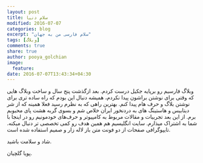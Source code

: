 ```yaml
---
layout: post
title: سلام دنیا
modified: 2016-07-07
categories: blog
excerpt: "سلام فارسی من به جهان"
tags: [وبلاگ]
comments: true
share: true
author: pooya_golchian
image:
  feature:
date: 2016-07-07T13:43:34+04:30
---
```

وبلاگ فارسیم رو برپایه جکیل درست کردم. بعد ازگذشت پنج سال و ساخت وبلاگ هایی که وقتی برای نوشتن براشون پیدا نکردم، همیشه دنبال این بودم که راه ساده تری برای نوشتن بلاگ و حرف هام پیدا کنم. بهترین راهی که به نظرم رسید فعلا همینه که از شر دیتابیس و هاستینگ های به دردنخور ایران خلاص شم و بسوی گربه هشت پای محبوبم برم.
از این بعد تجربیات و مقالات مربوط به کامپیوتر و حرف‌های خودمونیم رو در اینجا با شما به اشتراک میذارم.
سایت انگلیسیم هم همین هدف رو کمی تخصصی تر دنبال میکنه.
تایپوگرافی صفحات از دو فونت متن باز لاله زار و صمیم استفاده شده است.

شاد و سلامت باشید.

پویا گلچیان.
